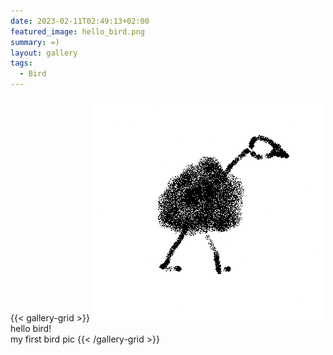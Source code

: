 ```yaml
---
date: 2023-02-11T02:49:13+02:00
featured_image: hello_bird.png
summary: =)
layout: gallery
tags:
  - Bird
---
```


{{< gallery-grid >}}
![hello bird](hello_bird.png)
hello bird! </br> my first bird pic
{{< /gallery-grid >}}
